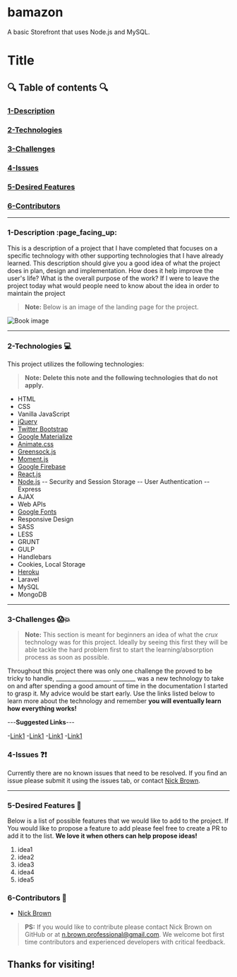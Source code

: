 # bamazon
A basic Storefront that uses Node.js and MySQL.


<!-- This is a basic template for ReadMe files -->

# Title

  

## :mag: Table of contents :mag:

  

### [1-Description](https://github.com/nick-d-brown/RepoName#Description)
### [2-Technologies](https://github.com/nick-d-brown/RepoName#Technologies)
### [3-Challenges](https://github.com/nick-d-brown/RepoName#Challenges)
### [4-Issues](https://github.com/nick-d-brown/RepoName#Issues)
### [5-Desired Features](https://github.com/nick-d-brown/RepoName#Desired-Features)
### [6-Contributors](https://github.com/nick-d-brown/RepoName#Contributors)

 ---

### 1-Description :page\_facing\_up:

This is a description of a project that I have completed that focuses on a specific technology with other supporting technologies that I have already learned. This description should give you a good idea of what the project does in plan, design and implementation. How does it help improve the user's life? What is the overall purpose of the work? If I were to leave the project today what would people need to know about the idea in order to maintain the project

> **Note:** Below is an image of the landing page for the project.




![Book image](https://github.com/nick-d-brown/Basic-Portfolio-html_css/blob/master/images/2-sanddunes.jpg?raw=true)


---


### 2-Technologies  :computer:

  This project utilizes the following technologies:
  > **Note: Delete this note and the following technologies that do not apply.**


- HTML
- CSS
- Vanilla JavaScript
- [jQuery](https://jquery.com/)
- [Twitter Bootstrap](https://getbootstrap.com/)
- [Google Materialize](http://materializecss.com/)
- [Animate.css](https://daneden.github.io/animate.css/)
- [Greensock.js](https://greensock.com/)
- [Moment.js](https://momentjs.com/)
- [Google Firebase](https://firebase.google.com/)
- [React.js](https://reactjs.org/)
- [Node.js](https://nodejs.org/en/)
-- Security and Session Storage
-- User Authentication
-- Express
- AJAX
- Web APIs
- [Google Fonts](https://fonts.google.com/)
- Responsive Design
- SASS
- LESS
- GRUNT
- GULP
- Handlebars
- Cookies, Local Storage
- [Heroku](https://www.heroku.com/)
- Laravel
- MySQL
- MongoDB

---

### 3-Challenges :scream::boom:

> **Note:** This section is meant for beginners an idea of what the *crux* technology was for this project. Ideally by seeing this first they will be able tackle the hard problem first to start the learning/absorption process as soon as possible.

Throughout this project there was only one challenge the proved to be tricky to handle, ___________________. ________ was a new technology to take on and after spending a good amount of time in the documentation I started to grasp it. My advice would be start early. Use the links listed below to learn more about the technology and remember **you will eventually learn how everything works!**

---**Suggested Links**---

-[Link1]()
-[Link1]()
-[Link1]()
-[Link1]()

### 4-Issues :question::exclamation:

  Currently there are no known issues that need to be resolved. If you find an issue please submit it using the issues tab, or contact [Nick Brown](https://github.com/nick-d-brown/).

---

### 5-Desired Features :star2:

  Below is a list of possible features that we would like to add to the project. If You would like to propose a feature to add please feel free to create a PR to add it to the list. **We love it when others can help propose ideas!**

1.	idea1
2.	idea2
3.	idea3
4.	idea4
5.	idea5

### 6-Contributors :raised_hands:

- [Nick Brown](https://github.com/nick-d-brown/)

> **PS:** If you would like to contribute please contact Nick Brown on GitHub or at n.brown.professional@gmail.com. We welcome bot first time contributors and experienced developers with critical feedback. 


## Thanks for visiting!